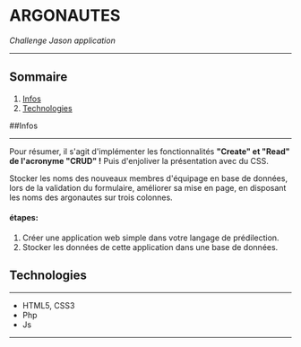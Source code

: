 # ARGONAUTES 
*Challenge Jason application* 

***
## Sommaire
1. [Infos](#infos)
2. [Technologies](#Technologies)

##Infos
***
Pour résumer, il s'agit d'implémenter les fonctionnalités **"Create" et "Read" de l'acronyme "CRUD" !** 
Puis d'enjoliver la présentation avec du CSS.
 
Stocker les noms des nouveaux membres d'équipage en base de données, lors de la validation du formulaire,
améliorer sa mise en page, en disposant les noms des argonautes sur trois colonnes.

#### étapes:
1. Créer une application web simple dans votre langage de prédilection.
2. Stocker les données de cette application dans une base de données.


## Technologies
***
* HTML5, CSS3
* Php
* Js
***


